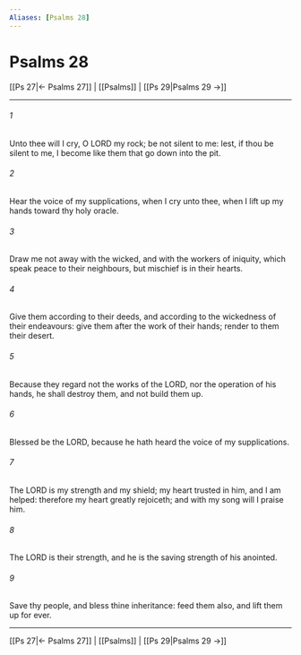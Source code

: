 ```yaml
---
Aliases: [Psalms 28]
---
```

# Psalms 28

[[Ps 27|← Psalms 27]] | [[Psalms]] | [[Ps 29|Psalms 29 →]]
***



###### 1 
Unto thee will I cry, O LORD my rock; be not silent to me: lest, if thou be silent to me, I become like them that go down into the pit. 

###### 2 
Hear the voice of my supplications, when I cry unto thee, when I lift up my hands toward thy holy oracle. 

###### 3 
Draw me not away with the wicked, and with the workers of iniquity, which speak peace to their neighbours, but mischief is in their hearts. 

###### 4 
Give them according to their deeds, and according to the wickedness of their endeavours: give them after the work of their hands; render to them their desert. 

###### 5 
Because they regard not the works of the LORD, nor the operation of his hands, he shall destroy them, and not build them up. 

###### 6 
Blessed be the LORD, because he hath heard the voice of my supplications. 

###### 7 
The LORD is my strength and my shield; my heart trusted in him, and I am helped: therefore my heart greatly rejoiceth; and with my song will I praise him. 

###### 8 
The LORD is their strength, and he is the saving strength of his anointed. 

###### 9 
Save thy people, and bless thine inheritance: feed them also, and lift them up for ever.

***
[[Ps 27|← Psalms 27]] | [[Psalms]] | [[Ps 29|Psalms 29 →]]
